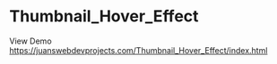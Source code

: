 # Thumbnail_Hover_Effect

View Demo https://juanswebdevprojects.com/Thumbnail_Hover_Effect/index.html
